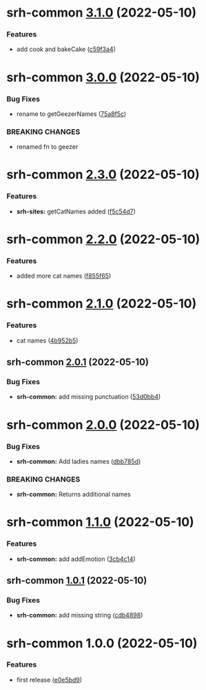 # srh-common [3.1.0](https://github.com/dbouwman/sem-rel-harness/compare/srh-common@3.0.0...srh-common@3.1.0) (2022-05-10)


### Features

* add cook and bakeCake ([c59f3a4](https://github.com/dbouwman/sem-rel-harness/commit/c59f3a469fe37d91eabecde36eef15e2983c042c))

# srh-common [3.0.0](https://github.com/dbouwman/sem-rel-harness/compare/srh-common@2.3.0...srh-common@3.0.0) (2022-05-10)


### Bug Fixes

* rename to getGeezerNames ([75a8f5c](https://github.com/dbouwman/sem-rel-harness/commit/75a8f5c4e5f5638d3eb5bb8af7012547a219b66b))


### BREAKING CHANGES

* renamed fn to geezer

# srh-common [2.3.0](https://github.com/dbouwman/sem-rel-harness/compare/srh-common@2.2.0...srh-common@2.3.0) (2022-05-10)


### Features

* **srh-sites:** getCatNames added ([f5c54d7](https://github.com/dbouwman/sem-rel-harness/commit/f5c54d7769a52617e75c4944c509ef090505043d))

# srh-common [2.2.0](https://github.com/dbouwman/sem-rel-harness/compare/srh-common@2.1.0...srh-common@2.2.0) (2022-05-10)


### Features

* added more cat names ([f855f65](https://github.com/dbouwman/sem-rel-harness/commit/f855f65e83df772a680dc224f1c3b24280715dd2))

# srh-common [2.1.0](https://github.com/dbouwman/sem-rel-harness/compare/srh-common@2.0.1...srh-common@2.1.0) (2022-05-10)


### Features

* cat names ([4b952b5](https://github.com/dbouwman/sem-rel-harness/commit/4b952b54f0a218d52ca2caf667d5e3625e2acf3a))

## srh-common [2.0.1](https://github.com/dbouwman/sem-rel-harness/compare/srh-common@2.0.0...srh-common@2.0.1) (2022-05-10)


### Bug Fixes

* **srh-common:** add missing punctuation ([53d0bb4](https://github.com/dbouwman/sem-rel-harness/commit/53d0bb47de09a39f261e50c76b4767373e10a197))

# srh-common [2.0.0](https://github.com/dbouwman/sem-rel-harness/compare/srh-common@1.1.0...srh-common@2.0.0) (2022-05-10)


### Bug Fixes

* **srh-common:** Add ladies names ([dbb785d](https://github.com/dbouwman/sem-rel-harness/commit/dbb785d8d0ca8ce3c8761ee9e22dab1cf8acc461))


### BREAKING CHANGES

* **srh-common:** Returns additional names

# srh-common [1.1.0](https://github.com/dbouwman/sem-rel-harness/compare/srh-common@1.0.1...srh-common@1.1.0) (2022-05-10)


### Features

* **srh-common:** add addEmotion ([3cb4c14](https://github.com/dbouwman/sem-rel-harness/commit/3cb4c144ae4e64287abd5f6831f4bee8a8d9335f))

## srh-common [1.0.1](https://github.com/dbouwman/sem-rel-harness/compare/srh-common@1.0.0...srh-common@1.0.1) (2022-05-10)


### Bug Fixes

* **srh-common:** add missing string ([cdb4898](https://github.com/dbouwman/sem-rel-harness/commit/cdb4898733ee5c19a2ba87316764d8ab78a10c11))

# srh-common 1.0.0 (2022-05-10)


### Features

* first release ([e0e5bd9](https://github.com/dbouwman/sem-rel-harness/commit/e0e5bd9c1da0b79169cb7b63c5c3e478f3a800b6))
